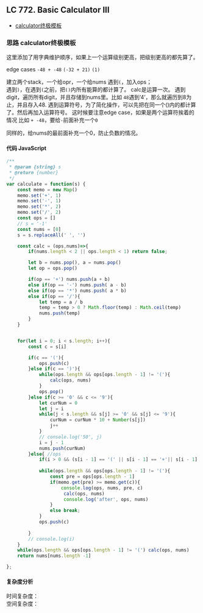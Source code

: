 ## LC 772. Basic Calculator III

- [calculator终极模板](#思路-calculator终极模板)

### 思路 calculator终极模板
这里添加了用字典维护顺序，如果上一个运算级别更高，把级别更高的都先算了。


edge cases
`-48 + -48`
`(-32 + 21)`
`(1)`

建立两个stack，一个给opr，一个给nums
遇到`(`，加入ops；  
遇到`)`，在遇到`(`之前，把`()`内所有能算的都计算了。 calc是运算一次。
遇到 digit，遍历所有digit，并且存储到nums里。比如 `48`遇到‘4’，那么就遍历到8为止，并且存入48.
遇到运算符号，为了简化操作，可以先把在同一个()内的都计算了。然后再加入运算符号。
这时候要注意edge case，如果是两个运算符挨着的情况 比如 `+ -48`，要给`-`前面补充一个`0`

同样的，给nums的最前面补充一个0，防止负数的情况。
#### 代码 JavaScript

```JavaScript
/**
 * @param {string} s
 * @return {number}
 */
var calculate = function(s) {
    const memo = new Map()
    memo.set('+', 1)
    memo.set('-', 1)
    memo.set('*', 2)
    memo.set('/', 2)
    const ops = []
    // s = '-1'
    const nums = [0]
    s = s.replaceAll(' ', '')

    const calc = (ops,nums)=>{
        if(nums.length < 2 || ops.length < 1) return false;

        let b = nums.pop(), a = nums.pop()
        let op = ops.pop()

        if(op == '+') nums.push(a + b)
        else if(op == '-') nums.push( a - b)
        else if(op == '*') nums.push( a * b)
        else if(op == '/'){
            let temp = a / b
            temp = temp > 0 ? Math.floor(temp) : Math.ceil(temp)
            nums.push(temp)
        }
    }


    for(let i = 0; i < s.length; i++){
        const c = s[i]

        if(c == '('){
            ops.push(c)
        }else if(c == ')'){
            while(ops.length && ops[ops.length - 1] != '('){
                calc(ops, nums)
            }
            ops.pop()
        }else if(c >= '0' && c <= '9'){
            let curNum = 0
            let j = i
            while(j < s.length && s[j] >= '0' && s[j] <= '9'){
                curNum = curNum * 10 + Number(s[j])
                j++
            } 
            // console.log('50', j)
            i = j - 1
            nums.push(curNum)
        }else{ //ops
            if(i > 0 && (s[i - 1] == '(' || s[i - 1] == '+'|| s[i - 1] == ' -')) nums.push(0)
            
            while(ops.length && ops[ops.length - 1] != '('){
                const pre = ops[ops.length - 1]
                if(memo.get(pre) >= memo.get(c)){
                    console.log(ops, nums, pre, c)
                     calc(ops, nums)
                     console.log('after', ops, nums)
                }
                else break;
            }
            ops.push(c)
       
        }
        // console.log(i)
    }
    while(ops.length && ops[ops.length - 1] != '(') calc(ops, nums)
    return nums[nums.length -1]

};

```

#### 复杂度分析
时间复杂度： </br>
空间复杂度：
